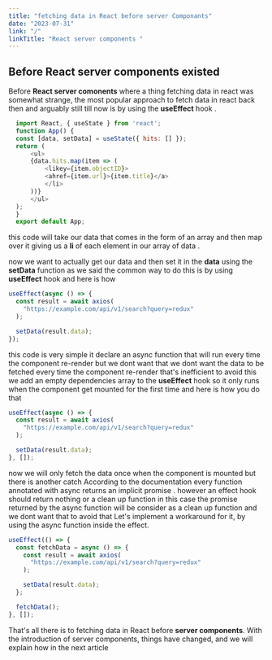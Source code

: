 ```yaml
---
title: "fetching data in React before server Componants"
date: "2023-07-31"
link: "/"
linkTitle: "React server components "
---
```


## Before React server components existed

Before **React server comonents** where a thing fetching data in react was somewhat strange, the most popular approach to fetch data in react back then and arguably still till now is by using the **useEffect** hook .

```javascript
  import React, { useState } from 'react';
  function App() {
  const [data, setData] = useState({ hits: [] });
  return (
      <ul>
      {data.hits.map(item => (
          <likey={item.objectID}>
          <ahref={item.url}>{item.title}</a>
          </li>
      ))}
      </ul>
  );
  }
  export default App;
```

this code will take our data that comes in the form of an array and then map over it giving us a **li** of each element in our array of data .

now we want to actually get our data and then set it in the **data** using the **setData** function as we said the common way to do this is by using **useEffect** hook and here is how

```javascript
useEffect(async () => {
  const result = await axios(
    "https://example.com/api/v1/search?query=redux"
  );

  setData(result.data);
});
```

this code is very simple it declare an async function that will run every time the component re-render but we dont want that we dont want the data to be fetched every time the component re-render that's inefficient to avoid this we add an empty dependencies array to the **useEffect** hook so it only runs when the component get mounted for the first time and here is how you do that

```javascript
useEffect(async () => {
  const result = await axios(
    "https://example.com/api/v1/search?query=redux"
  );

  setData(result.data);
}, []);
```

now we will only fetch the data once when the component is mounted but there is another catch According to the documentation every function annotated with async returns an implicit promise . however an effect hook should return nothing or a clean up function in this case the promise returned by the async function will be consider as a clean up function and we dont want that to avoid that Let's implement a workaround for it, by using the async function inside the effect.

```javascript
useEffect(() => {
  const fetchData = async () => {
    const result = await axios(
      "https://example.com/api/v1/search?query=redux"
    );

    setData(result.data);
  };

  fetchData();
}, []);
```

That's all there is to fetching data in React before **server components**. With the introduction of server components, things have changed, and we will explain how in the next article
